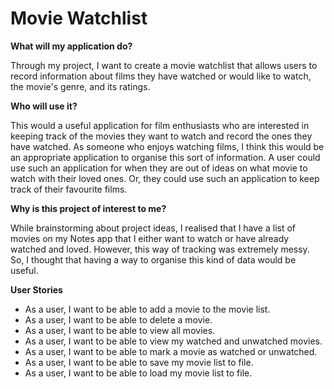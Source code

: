 # Movie Watchlist

**What will my application do?**

Through my project, I want to create a movie watchlist that allows users to record information about films they
have watched or would like to watch, the movie's genre, and its ratings. 

**Who will use it?**

This would a useful application for film enthusiasts who are interested in keeping track of the movies they want to 
watch and record the ones they have watched. As someone who enjoys watching films, I think this would be an 
appropriate application to organise this sort of information. A user could use such an application for when they are out
of ideas on what movie to watch with their loved ones. Or, they could use such an application to keep track of their 
favourite films.

**Why is this project of interest to me?**

While brainstorming about project ideas, I realised that I have a list of movies on my Notes app that I either want to
watch or have already watched and loved. However, this way of tracking was extremely messy. So, I thought that having a
way to organise this kind of data would be useful.

**User Stories**

- As a user, I want to be able to add a movie to the movie list.
- As a user, I want to be able to delete a movie.
- As a user, I want to be able to view all movies.
- As a user, I want to be able to view my watched and unwatched movies.
- As a user, I want to be able to mark a movie as watched or unwatched.
- As a user, I want to be able to save my movie list to file.
- As a user, I want to be able to load my movie list to file.
